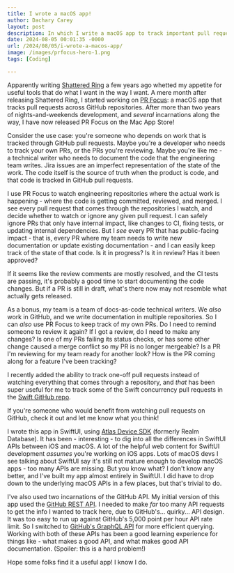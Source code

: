 ```yaml
---
title: I wrote a macOS app!
author: Dachary Carey
layout: post
description: In which I write a macOS app to track important pull requests.
date: 2024-08-05 00:01:35 -0000
url: /2024/08/05/i-wrote-a-macos-app/
image: /images/prfocus-hero-1.png
tags: [Coding]

---
```


Apparently writing [Shattered Ring][1] a few years ago whetted my appetite for useful tools that do what I want in the way I want. A mere month after releasing Shattered Ring, I started working on [PR Focus][2]: a macOS app that tracks pull requests across GitHub repositories. After more than two years of nights-and-weekends development, and *several* incarnations along the way, I have now released PR Focus on the Mac App Store!

Consider the use case: you're someone who depends on work that is tracked through GitHub pull requests. Maybe you're a developer who needs to track your own PRs, or the PRs you're reviewing. Maybe you're like me - a technical writer who needs to document the code that the engineering team writes. Jira issues are an imperfect representation of the state of the work. The code itself is the source of truth when the product is code, and that code is tracked in GitHub pull requests.

I use PR Focus to watch engineering repositories where the actual work is happening - where the code is getting committed, reviewed, and merged. I see every pull request that comes through the repositories I watch, and decide whether to watch or ignore any given pull request. I can safely ignore PRs that only have internal impact, like changes to CI, fixing tests, or updating internal dependencies. But I *see* every PR that has public-facing impact - that is, every PR where my team needs to write new documentation or update existing documentation - and I can easily keep track of the state of that code. Is it in progress? Is it in review? Has it been approved?

If it seems like the review comments are mostly resolved, and the CI tests are passing, it's probably a good time to start documenting the code changes. But if a PR is still in draft, what's there now may not resemble what actually gets released.

As a bonus, my team is a team of docs-as-code technical writers. We *also* work in GitHub, and we write documentation in multiple repositories. So I can *also* use PR Focus to keep track of my own PRs. Do I need to remind someone to review it again? If I got a review, do I need to make any changes? Is one of my PRs failing its status checks, or has some other change caused a merge conflict so my PR is no longer mergeable? Is a PR I'm reviewing for my team ready for another look? How is the PR coming along for a feature I've been tracking?

I recently added the ability to track one-off pull requests instead of watching everything that comes through a repository, and *that* has been super useful for me to track some of the Swift concurrency pull requests in the [Swift GitHub repo][3].

If you're someone who would benefit from watching pull requests on GitHub, check it out and let me know what you think!

I wrote this app in SwiftUI, using [Atlas Device SDK][4] (formerly Realm Database). It has been - interesting - to dig into all the differences in SwiftUI APIs between iOS and macOS. A lot of the helpful web content for SwiftUI development *assumes* you're working on iOS apps. Lots of macOS devs I see talking about SwiftUI say it's still not mature enough to develop macOS apps - too many APIs are missing. But you know what? I don't know any better, and I've built my app almost entirely in SwiftUI. I did have to drop down to the underlying macOS APIs in a few places, but that's trivial to do.

I've also used two incarnations of the GitHub API. My initial version of this app used the [GitHub REST API][5]. I needed to make *far* too many API requests to get the info I wanted to track here, due to GitHub's... quirky... API design. It was too easy to run up against GitHub's 5,000 point per hour API rate limit. So I switched to [GitHub's GraphQL API][6] for more efficient querying. Working with both of these APIs has been a good learning experience for things like - what makes a good API, and what makes good API documentation. (Spoiler: this is a hard problem!)

Hope some folks find it a useful app! I know I do.

 [1]: https://shatteredring.com
 [2]: https://prfocus.app
 [3]: https://github.com/swiftlang/swift
 [4]: https://www.mongodb.com/docs/atlas/device-sdks/sdk/swift/
 [5]: https://docs.github.com/en/rest?apiVersion=2022-11-28
 [6]: https://docs.github.com/en/graphql
